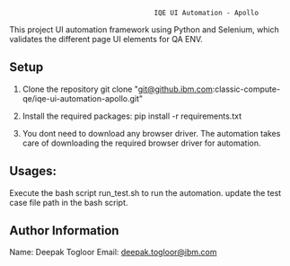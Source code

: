                                         IQE UI Automation - Apollo

This project UI automation framework using Python and Selenium, which validates the different page UI elements for QA ENV.


Setup
-----

1. Clone the repository
    git clone "git@github.ibm.com:classic-compute-qe/iqe-ui-automation-apollo.git"

2. Install the required packages:
    pip install -r requirements.txt

3. You dont need to download any browser driver. The automation takes care of downloading the required browser driver for automation.

Usages:
-------
Execute the bash script run_test.sh to run the automation. update the test case file path in the bash script.


Author Information
------------------
Name: Deepak Togloor
Email: deepak.togloor@ibm.com